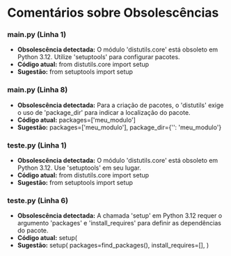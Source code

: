 # Comentários sobre Obsolescências

### main.py (Linha 1)
- **Obsolescência detectada:** O módulo 'distutils.core' está obsoleto em Python 3.12. Utilize 'setuptools' para configurar pacotes.
- **Código atual:** from distutils.core import setup
- **Sugestão:** from setuptools import setup


### main.py (Linha 8)
- **Obsolescência detectada:** Para a criação de pacotes, o 'distutils' exige o uso de 'package_dir' para indicar a localização do pacote.
- **Código atual:** packages=['meu_modulo']
- **Sugestão:** packages=['meu_modulo'], package_dir={'': 'meu_modulo'}


### teste.py (Linha 1)
- **Obsolescência detectada:** O módulo 'distutils.core' está obsoleto em Python 3.12. Use 'setuptools' em seu lugar.
- **Código atual:** from distutils.core import setup
- **Sugestão:** from setuptools import setup


### teste.py (Linha 6)
- **Obsolescência detectada:** A chamada 'setup' em Python 3.12 requer o argumento 'packages' e 'install_requires' para definir as dependências do pacote.
- **Código atual:**     setup(
- **Sugestão:**     setup(
        packages=find_packages(),
        install_requires=[],
    )

